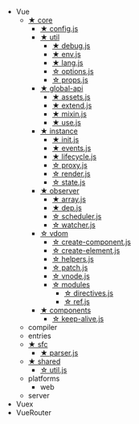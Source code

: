 * Vue
  * [★ core](Vue/core/index.md)
    - [★ config.js](Vue/core/config.md)
    - [★ util](Vue/core/util/index.md)
      * [★ debug.js](Vue/core/util/debug.md)
      * [★ env.js](Vue/core/util/env.md)
      * [★ lang.js](Vue/core/util/lang.md)
      * [☆ options.js](Vue/core/util/options.md)
      * [☆ props.js](Vue/core/util/props.md)
    - [★ global-api](Vue/core/global-api/index.md)
      * [★ assets.js](Vue/core/global-api/assets.md)
      * [★ extend.js](Vue/core/global-api/extend.md)
      * [★ mixin.js](Vue/core/global-api/mixin.md)
      * [★ use.js](Vue/core/global-api/use.md)
    - [★ instance](Vue/core/instance/index.md)
      * [★ init.js](Vue/core/instance/init.md)
      * [★ events.js](Vue/core/instance/events.md)
      * [★ lifecycle.js](Vue/core/instance/lifecycle.md)
      * [☆ proxy.js](Vue/core/instance/proxy.md)
      * [☆ render.js](Vue/core/instance/render.md)
      * [☆ state.js](Vue/core/instance/state.md)
    - [★ observer](Vue/core/observer/index.md)
      * [★ array.js](Vue/core/observer/array.md)
      * [★ dep.js](Vue/core/observer/dep.md)
      * [☆ scheduler.js](Vue/core/observer/scheduler.md)
      * [☆ watcher.js](Vue/core/observer/watcher.md)
    - [☆ vdom](Vue/core/vdom/index.md)
      * [☆ create-component.js](Vue/core/vdom/create-component.md)
      * [☆ create-element.js](Vue/core/vdom/create-element.md)
      * [☆ helpers.js](Vue/core/vdom/helpers.md)
      * [☆ patch.js](Vue/core/vdom/patch.md)
      * [☆ vnode.js](Vue/core/vdom/vnode.md)
      * [☆ modules](Vue/core/vdom/modules/index.md)
        - [☆ directives.js](Vue/core/vdom/modules/directives.md)
        - [☆ ref.js](Vue/core/vdom/modules/ref.md)
    - [★ components](Vue/core/components/index.md)
      * [☆ keep-alive.js](Vue/core/components/keep-alive.md)
  * compiler
  * entries
  * [★ sfc](Vue/sfc/index.md)
    - [★ parser.js](Vue/sfc/parser.md)
  * [★ shared](Vue/shared/index.md)
    - [☆ util.js](Vue/shared/util.md)
  * platforms
    - web
  * server
* Vuex
* VueRouter
